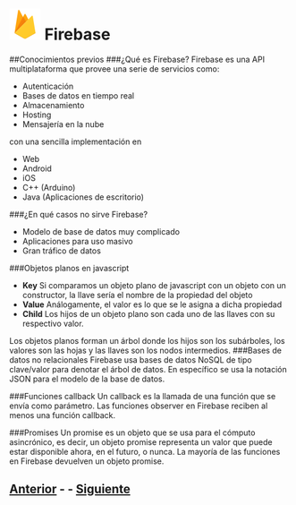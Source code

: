 # ![Firebase logo](imgs/firebase.png) Firebase
##Conocimientos previos
###¿Qué es Firebase?
Firebase es una API multiplataforma que provee una serie de servicios como:

- Autenticación
- Bases de datos en tiempo real
- Almacenamiento
- Hosting
- Mensajería en la nube

con una sencilla implementación en

- Web
- Android
- iOS
- C++ (Arduino)
- Java (Aplicaciones de escritorio)

###¿En qué casos no sirve Firebase?
- Modelo de base de datos muy complicado
- Aplicaciones para uso masivo
- Gran tráfico de datos

###Objetos planos en javascript
- **Key**
Si comparamos un objeto plano de javascript con un objeto con un constructor, la llave sería el nombre de la propiedad del objeto
- **Value**
Análogamente, el valor es lo que se le asigna a dicha propiedad
- **Child**
Los hijos de un objeto plano son cada uno de las llaves con su respectivo valor.

Los objetos planos forman un árbol donde los hijos son los subárboles, los valores son las hojas y las llaves son los nodos intermedios.
###Bases de datos no relacionales
Firebase usa bases de datos NoSQL de tipo clave/valor para denotar el árbol de datos.
En específico se usa la notación JSON para el modelo de la base de datos.

###Funciones callback
Un callback es la llamada de una función que se envía como parámetro.
Las funciones observer en Firebase reciben al menos una función callback.

###Promises
Un promise es un objeto que se usa para el cómputo asincrónico, es decir, un objeto promise representa un valor que puede estar disponible ahora, en el futuro, o nunca.
La mayoría de las funciones en Firebase devuelven un objeto promise.

## [Anterior](index.md) - - [Siguiente](page1.md)